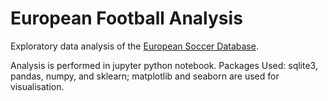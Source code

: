 # European Football Analysis

Exploratory data analysis of the [European Soccer Database](https://www.kaggle.com/hugomathien/soccer).

Analysis is performed in jupyter python notebook.
Packages Used: sqlite3, pandas, numpy, and sklearn; matplotlib and seaborn are used for visualisation. 
